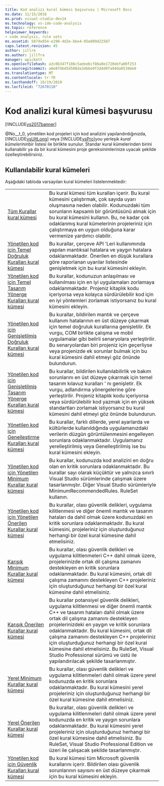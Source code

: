 ```yaml
---
title: Kod analizi kural kümesi başvurusu | Microsoft Docs
ms.date: 11/15/2016
ms.prod: visual-studio-dev14
ms.technology: vs-ide-code-analysis
ms.topic: reference
helpviewer_keywords:
- code analysis, rule sets
ms.assetid: 5874e854-e298-4d2e-bbe4-95e899d22587
caps.latest.revision: 45
author: jillre
ms.author: jillfra
manager: wpickett
ms.openlocfilehash: a3c0b347f186c5adee6cf86a0e1720ebfa80f253
ms.sourcegitcommit: a8e8f4bd5d508da34bbe9f2d4d9fa94da0539de0
ms.translationtype: MT
ms.contentlocale: tr-TR
ms.lasthandoff: 10/19/2019
ms.locfileid: "72670110"
---
```

# <a name="code-analysis-rule-set-reference"></a>Kod analizi kural kümesi başvurusu
[!INCLUDE[vs2017banner](../includes/vs2017banner.md)]

@No__t_0, yönetilen kod projeleri için kod analizini yapılandırdığınızda, [!INCLUDE[vsUltLong](../includes/vsultlong-md.md)] veya [!INCLUDE[vsPro](../includes/vspro-md.md)]you yerleşik *kural kümelerinin*bir listesi ile birlikte sunulur. Standar kural kümelerinden birini kullanabilir ya da bir kural kümesini proje gereksinimlerinize uyacak şekilde özelleştirebilirsiniz.

## <a name="available-rule-sets"></a>Kullanılabilir kural kümeleri
 Aşağıdaki tabloda varsayılan kural kümeleri listelenmektedir:

|||
|-|-|
|[Tüm Kurallar kural kümesi](../code-quality/all-rules-rule-set.md)|Bu kural kümesi tüm kuralları içerir. Bu kural kümesini çalıştırmak, çok sayıda uyarı oluşmasına neden olabilir. Kodunuzdaki tüm sorunların kapsamlı bir görüntüsünü almak için bu kural kümesini kullanın. Bu, ne kadar çok odaklanmış kural kümelerinin projeleriniz için çalıştırmaya en uygun olduğuna karar vermenize yardımcı olabilir.|
|[Yönetilen kod için Temel Doğruluk Kuralları kural kümesi](../code-quality/basic-correctness-rules-rule-set-for-managed-code.md)|Bu kurallar, çerçeve API 'Leri kullanımında yapılan mantıksal hatalara ve yaygın hatalara odaklanmaktadır. Önerilen en düşük kurallara göre raporlanan uyarılar listesinde genişletmek için bu kural kümesini ekleyin.|
|[Yönetilen kod için Temel Tasarım Yönerge Kuralları kural kümesi](../code-quality/basic-design-guideline-rules-rule-set-for-managed-code.md)|Bu kurallar, kodunuzun anlaşılması ve kullanılması için en iyi uygulamaları zorlamaya odaklanmaktadır. Projeniz kitaplık kodu içeriyorsa veya kolayca sürdürülebilir kod için en iyi yöntemleri zorlamak istiyorsanız bu kural kümesini ekleyin.|
|[Yönetilen kod için Genişletilmiş Doğruluk Kuralları kural kümesi](../code-quality/extended-correctness-rules-rule-set-for-managed-code.md)|Bu kurallar, bildirilen mantık ve çerçeve kullanım hatalarının en üst düzeye çıkarmak için temel doğruluk kurallarına genişletilir. Ek vurgu, COM birlikte çalışma ve mobil uygulamalar gibi belirli senaryolara yerleştirilir. Bu senaryolardan biri projeniz için geçerliyse veya projenizde ek sorunlar bulmak için bu kural kümesini dahil etmeyi göz önünde bulundurun.|
|[Yönetilen kod için Genişletilmiş Tasarım Yönerge Kuralları kural kümesi](../code-quality/extended-design-guidelines-rules-rule-set-for-managed-code.md)|Bu kurallar, bildirilen kullanılabilirlik ve bakım sorunlarını en üst düzeye çıkarmak için temel tasarım kılavuz kuralları ' nı genişletir. Ek vurgu, adlandırma yönergelerine göre yerleştirilir. Projeniz kitaplık kodu içeriyorsa veya sürdürülebilir kod yazmak için en yüksek standartları zorlamak istiyorsanız bu kural kümesini dahil etmeyi göz önünde bulundurun.|
|[Yönetilen kod için Genelleştirme Kuralları kural kümesi](../code-quality/globalization-rules-rule-set-for-managed-code.md)|Bu kurallar, farklı dillerde, yerel ayarlarda ve kültürlerde kullanıldığında uygulamanızdaki verilerin düzgün görüntülenmesini engelleyen sorunlara odaklanmaktadır. Uygulamanız yerelleştirilmiş veya Genelleştirilmiş ise bu kural kümesini ekleyin.|
|[Yönetilen kod için Yönetilen Minimum Kurallar kural kümesi](../code-quality/managed-minimun-rules-rule-set-for-managed-code.md)|Bu kurallar, kodunuzda kod analizini en doğru olan en kritik sorunlara odaklanmaktadır.  Bu kurallar sayı olarak küçüktür ve yalnızca sınırlı Visual Studio sürümlerinde çalışmak üzere tasarlanmıştır.  Diğer Visual Studio sürümleriyle MinimumRecommendedRules. RuleSet kullanın.|
|[Yönetilen kod için Yönetilen Önerilen Kurallar kural kümesi](../code-quality/managed-recommended-rules-rule-set-for-managed-code.md)|Bu kurallar, olası güvenlik delikleri, uygulama kilitlenmesi ve diğer önemli mantık ve tasarım hataları da dahil olmak üzere kodunuzdaki en kritik sorunlara odaklanmaktadır. Bu kural kümesini, projeleriniz için oluşturduğunuz herhangi bir özel kural kümesine dahil etmelisiniz.|
|[Karışık Minimum Kurallar kural kümesi](../code-quality/mixed-minimum-rules-rule-set.md)|Bu kurallar, olası güvenlik delikleri ve uygulama kilitlenmeleri C++ dahil olmak üzere, projelerinizde ortak dil çalışma zamanını destekleyen en kritik sorunlara odaklanmaktadır. Bu kural kümesini, ortak dil çalışma zamanını destekleyen C++ projeleriniz için oluşturduğunuz herhangi bir özel kural kümesine dahil etmelisiniz.|
|[Karışık Önerilen Kurallar kural kümesi](../code-quality/mixed-recommended-rules-rule-set.md)|Bu kurallar potansiyel güvenlik delikleri, uygulama kilitlenmesi ve diğer önemli mantık C++ ve tasarım hataları dahil olmak üzere ortak dil çalışma zamanını destekleyen projelerinizdeki en yaygın ve kritik sorunlara odaklanmaktadır. Bu kural kümesini, ortak dil çalışma zamanını destekleyen C++ projeleriniz için oluşturduğunuz herhangi bir özel kural kümesine dahil etmelisiniz.  Bu RuleSet, Visual Studio Professional sürümü ve üstü ile yapılandırılacak şekilde tasarlanmıştır.|
|[Yerel Minimum Kurallar kural kümesi](../code-quality/native-minimum-rules-rule-set.md)|Bu kurallar, olası güvenlik delikleri ve uygulama kilitlenmeleri dahil olmak üzere yerel kodunuzda en kritik sorunlara odaklanmaktadır. Bu kural kümesini yerel projeleriniz için oluşturduğunuz herhangi bir özel kural kümesine dahil etmelisiniz.|
|[Yerel Önerilen Kurallar kural kümesi](../code-quality/native-recommended-rules-rule-set.md)|Bu kurallar, olası güvenlik delikleri ve uygulama kilitlenmeleri dahil olmak üzere yerel kodunuzda en kritik ve yaygın sorunlara odaklanmaktadır.  Bu kural kümesini yerel projeleriniz için oluşturduğunuz herhangi bir özel kural kümesine dahil etmelisiniz.  Bu RuleSet, Visual Studio Professional Edition ve üzeri ile çalışacak şekilde tasarlanmıştır.|
|[Yönetilen kod için Güvenlik Kuralları kural kümesi](../code-quality/security-rules-rule-set-for-managed-code.md)|Bu kural kümesi tüm Microsoft güvenlik kurallarını içerir. Bildirilen olası güvenlik sorunlarının sayısını en üst düzeye çıkarmak için bu kural kümesini ekleyin.|
